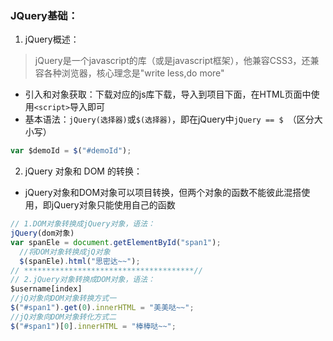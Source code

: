 ### JQuery基础：
1. jQuery概述：
>jQuery是一个javascript的库（或是javascript框架），他兼容CSS3，还兼容各种浏览器，核心理念是"write less,do more"

  + 引入和对象获取：下载对应的js库下载，导入到项目下面，在HTML页面中使用`<script>`导入即可
  + 基本语法：`jQuery(选择器)`或`$(选择器)`，即在jQuery中`jQuery == $ `（区分大小写）
  ```javascript
  var $demoId = $("#demoId");
  ```
2. jQuery 对象和 DOM 的转换：
  + jQuery对象和DOM对象可以项目转换，但两个对象的函数不能彼此混搭使用，即jQuery对象只能使用自己的函数
  ```javascript
  // 1.DOM对象转换成jQuery对象，语法：
  jQuery(dom对象)
  var spanEle = document.getElementById("span1");
	//将DOM对象转换成jQ对象
	$(spanEle).html("思密达~~");
  // **************************************//
  // 2.jQuery对象转换成DOM对象，语法：
  $username[index]
  //jQ对象向DOM对象转换方式一
  $("#span1").get(0).innerHTML = "美美哒~~";
  //jQ对象向DOM对象转化方式二
  $("#span1")[0].innerHTML = "棒棒哒~~";
  ```
